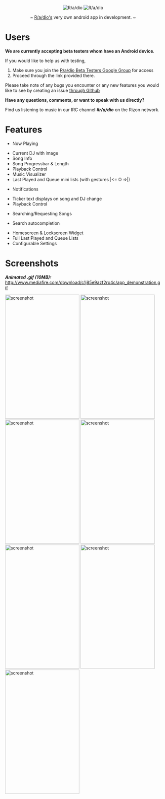 <p align="center" >
  <img src="https://raw.github.com/R-a-dio/Android-app/master/logo%20small.png" title="R/a/dio">
  <img src="https://github.com/R-a-dio/Android-app/raw/master/radio%20title.png" title="R/a/dio">
</p>

<p align="center" >
    ~ <a href="http://r-a-d.io/">R/a/dio's</a> very own android app in development. ~ 
</p>



# Users
**We are currently accepting beta testers whom have an Android device.**

If you would like to help us with testing,

1. Make sure you join the [R/a/dio Beta Testers Google Group](https://groups.google.com/forum/#!forum/radio-beta-testers-android) for access
2. Proceed through the link provided there.

Please take note of any bugs you encounter or any new features you
would like to see by creating an issue [through Github](https://github.com/R-a-dio/Android-app/issues/new)

**Have any questions, comments, or want to speak with us directly?** 

Find us listening to music in our IRC channel ***#r/a/dio*** on the Rizon network.


# Features

* Now Playing
 - Current DJ with image
 - Song Info
 - Song Progressbar & Length
 - Playback Control
 - Music Visualizer
 - Last Played and Queue mini lists (with gestures |<= O =>|)
* Notifications
 - Ticker text displays on song and DJ change
 - Playback Control
* Searching/Requesting Songs
 - Search autocompletion
* Homescreen & Lockscreen Widget
* Full Last Played and Queue Lists
* Configurable Settings

# Screenshots

***Animated .gif (10MB):*** http://www.mediafire.com/download/c1j85e9azf2ro4c/app_demonstration.gif

<img src="http://i.imgur.com/65MIRQf.gif" alt="screenshot" title="Main Activity" height="400px" width="240px"/>
<img src="http://i.imgur.com/DCQ32k7.png" alt="screenshot" title="Notification" height="400px" width="240px" />
<img src="http://i.imgur.com/tqgS8j6.png" alt="screenshot" title="Home Screen Widget" height="400px" width="240px"/>
<img src="http://i.imgur.com/6iVq7Xq.png" alt="screenshot" title="Lockscreen Widget" height="400px" width="240px" />
<img src="http://i.imgur.com/8t6bqdU.png" alt="screenshot" title="Searching" height="400px" width="240px" />
<img src="http://i.imgur.com/Fcx4LgX.png" alt="screenshot" title="Requesting" height="400px" width="240px" />
<img src="http://i.imgur.com/KZeT7LH.png" alt="screenshot" title="Settings" height="400px" width="240px" />
